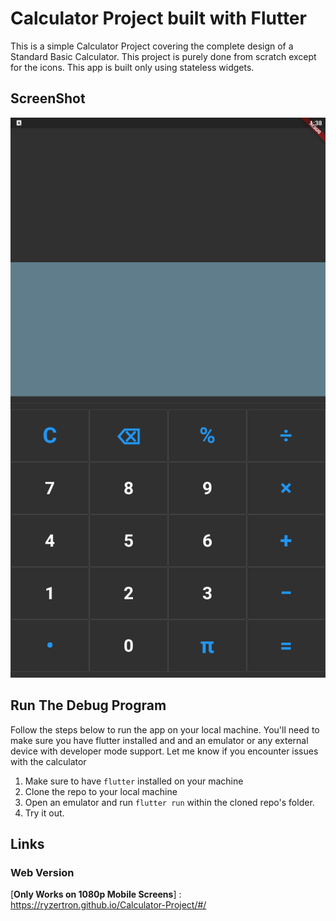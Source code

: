 # Calculator Project built with Flutter

This is a simple Calculator Project covering the complete design of a Standard Basic
Calculator. This project is purely done from scratch except for the icons. This app is
built only using stateless widgets.

## ScreenShot
![image](assets/screenshots/Screenshot_2022.06.19_13.38.54.496.png)

## Run The Debug Program
Follow the steps below to run the app on your local machine.
You'll need to make sure you have flutter installed and and an emulator or 
any external device with developer mode support.
Let me know if you encounter issues with the calculator

1. Make sure to have `flutter` installed on your machine
2. Clone the repo to your local machine
3. Open an emulator and run `flutter run` within the cloned repo's folder.
4. Try it out.

## Links
### Web Version 
[**Only Works on 1080p Mobile Screens**] : https://ryzertron.github.io/Calculator-Project/#/
